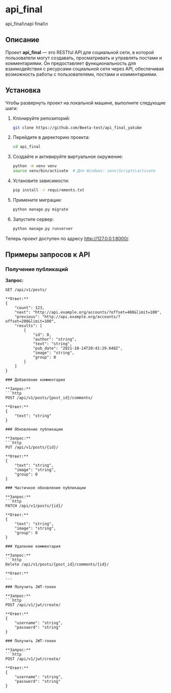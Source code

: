 # api_final
api_final\napi final\n

## Описание

Проект **api_final** — это RESTful API для социальной сети, в которой пользователи могут создавать, просматривать и управлять постами и комментариями. Он предоставляет функциональность для взаимодействия с ресурсами социальной сети через API, обеспечивая возможность работы с пользователями, постами и комментариями.

## Установка

Чтобы развернуть проект на локальной машине, выполните следующие шаги:

1. Клонируйте репозиторий:
    ```bash
    git clone https://github.com/Beeta-test/api_final_yatube
    ```

2. Перейдите в директорию проекта:
    ```bash
    cd api_final
    ```

3. Создайте и активируйте виртуальное окружение:
    ```bash
    python -m venv venv
    source venv/bin/activate  # Для Windows: venv\Scripts\activate
    ```

4. Установите зависимости:
    ```bash
    pip install -r requirements.txt
    ```

5. Примените миграции:
    ```bash
    python manage.py migrate
    ```

6. Запустите сервер:
    ```bash
    python manage.py runserver
    ```

Теперь проект доступен по адресу http://127.0.0.1:8000/.

## Примеры запросов к API

### Получение публикаций

**Запрос:**
```http
GET /api/v1/posts/

**Ответ:**
{
    "count": 123,
    "next": "http://api.example.org/accounts/?offset=400&limit=100",
    "previous": "http://api.example.org/accounts/?offset=200&limit=100",
    "results": [
        {
            "id": 0,
            "author": "string",
            "text": "string",
            "pub_date": "2021-10-14T20:41:29.648Z",
            "image": "string",
            "group": 0
        }
    ]
}

### Добавление комментария

**Запрос:**
```http
POST /api/v1/posts/{post_id}/comments/

**Ответ:**
{
    "text": "string"
}

### Обновление публикации

**Запрос:**
```http
PUT /api/v1/posts/{id}/

**Ответ:**
{
    "text": "string",
    "image": "string",
    "group": 0
}

### Частичное обновление публикации

**Запрос:**
```http
PATCH /api/v1/posts/{id}/

**Ответ:**
{
    "text": "string",
    "image": "string",
    "group": 0
}

### Удаление комментария

**Запрос:**
```http
Delete /api/v1/posts/{post_id}/comments/{id}/

**Ответ:**
...

### Получить JWT-токен

**Запрос:**
```http
POST /api/v1/jwt/create/

**Ответ:**
{
    "username": "string",
    "password": "string"
}

### Получить JWT-токен

**Запрос:**
```http
POST /api/v1/jwt/create/

**Ответ:**
{
    "username": "string",
    "password": "string"
}
